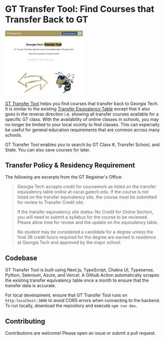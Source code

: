 # GT Transfer Tool: Find Courses that Transfer Back to GT

<img src="readme_images/homepage.png" alt="GT Transfer Tool Homepage" width="50%"/>

[GT Transfer Tool](https://gt-transfer-tool.com) helps you find courses that transfer back to Georgia Tech. It is similar to the existing [Transfer Equivalency Table](https://oscar.gatech.edu/pls/bprod/wwsktrna.P_find_location) except that it also goes in the reverse direction i.e. showing all transfer courses available for a specific GT class. With the availability of online classes in schools, you may no longer be limited to your local vicinity to find classes. This can especially be useful for general education requirements that are common across many schools.

GT Transfer Tool enables you to search by GT Class #, Transfer School, and State. You can also save courses for later.

## Transfer Policy & Residency Requirement

The following are excerpts from the GT Registrar's Office:

> Georgia Tech accepts credit for coursework as listed on the transfer equivalency table online at oscar.gatech.edu. If the course is not listed on the transfer equivalency site, the course must be submitted for review to Transfer Credit site.
> 
> If the transfer equivalency site states: No Credit for Online Section, you will need to submit a syllabus for the course to be reviewed. Please allow time for review and the update on the equivalency table.
> 
> No student may be considered a candidate for a degree unless the final 36 credit hours required for the degree are earned in residence at Georgia Tech and approved by the major school.
 
## Codebase

GT Transfer Tool is built using Next.js, TypeScript, Chakra UI, Typesense, Python, Selenium, Azure, and Vercel. A Github Action automatically scrapes the existing transfer equivalency table once a month to ensure that the transfer data is accurate.

For local development, ensure that GT Transfer Tool runs on `http:localhost:3000` to avoid CORS errors when connecting to the backend. To run locally, download the repository and execute `npm run dev`.

## Contributing

Contributions are welcome! Please open an issue or submit a pull request.

